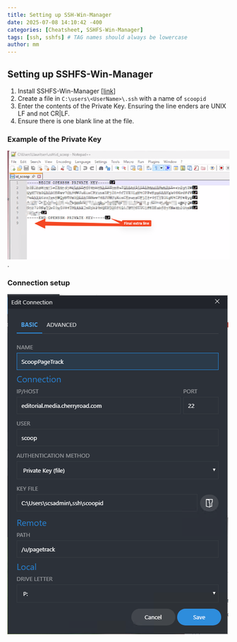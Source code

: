 ```yaml
---
title: Setting up SSH-Win-Manager
date: 2025-07-08 14:10:42 -400
categories: [Cheatsheet, SSHFS-Win-Manager]
tags: [ssh, sshfs] # TAG names should always be lowercase
author: mm
---
```

## Setting up SSHFS-Win-Manager

1. Install SSHFS-Win-Manager [[link](https://github.com/evsar3/sshfs-win-manager/releases)]
2. Create a file in `C:\users\<UserName>\.ssh` with a name of `scoopid`
3. Enter the contents of the Private Key. Ensuring the line enders are UNIX LF and not CR|LF.
4. Ensure there is one blank line at the file.  
 ### Example of the Private Key  
 ![Private Key Screenshot](/images/sshfs-win-man/ssh-key.png). 

 ### Connection setup  
 ![Connection Setup](/images/sshfs-win-man/ssh-win-man-setup.png)